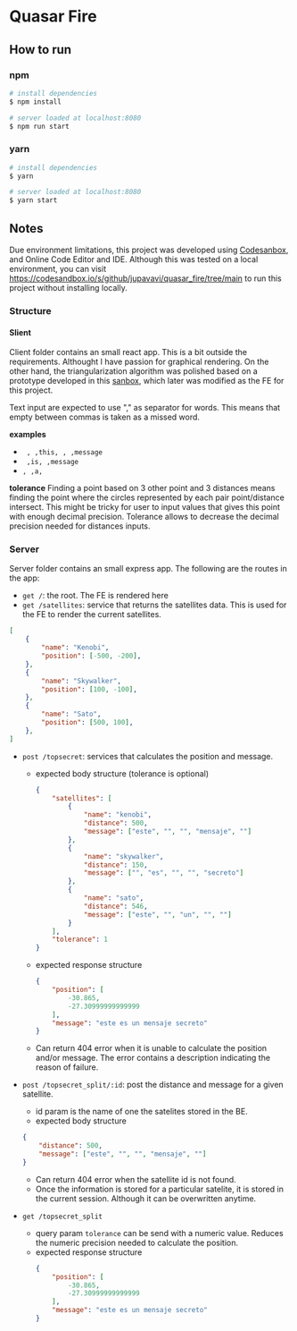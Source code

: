 # Quasar Fire

## How to run

### npm
```bash
# install dependencies
$ npm install

# server loaded at localhost:8080
$ npm run start
```

### yarn
```bash
# install dependencies
$ yarn

# server loaded at localhost:8080
$ yarn start
```

## Notes
Due environment limitations, this project was developed using [Codesanbox](https://codesandbox.io), and Online Code Editor and IDE.
Although this was tested on a local environment, you can visit https://codesandbox.io/s/github/jupavavi/quasar_fire/tree/main to run this project without installing locally.

### Structure
#### Slient
Client folder contains an small react app. This is a bit outside the requirements. Althought I have passion for graphical rendering. On the other hand, the triangularization algorithm was polished based on a prototype developed in this [sanbox](https://codesandbox.io/s/hidden-sun-b7dvv), which later was modified as the FE for this project.

Text input are expected to use "," as separator for words. This means that empty between commas is taken as a missed word.

**examples**
- ` , ,this, , ,message`
- ` ,is, ,message`
- ` , ,a, `

**tolerance**
Finding a point based on 3 other point and 3 distances means finding the point where the circles represented by each pair point/distance intersect. This might be tricky for user to input values that gives this point with enough decimal precision. Tolerance allows to decrease the decimal precision needed for distances inputs.

### Server

Server folder contains an small express app. The following are the routes in the app:

- `get /`: the root. The FE is rendered here
- `get /satellites`: service that returns the satellites data. This is used for the FE to render the current satellites.
```json
[
    {
        "name": "Kenobi",
        "position": [-500, -200],
    },
    {
        "name": "Skywalker",
        "position": [100, -100],
    },
    {
        "name": "Sato",
        "position": [500, 100],
    },
]
```
- `post /topsecret`: services that calculates the position and message.
    - expected body structure (tolerance is optional)
        ```json
        {
            "satellites": [
                {
                    "name": "kenobi",
                    "distance": 500,
                    "message": ["este", "", "", "mensaje", ""]
                },
                {
                    "name": "skywalker",
                    "distance": 150,
                    "message": ["", "es", "", "", "secreto"]
                },
                {
                    "name": "sato",
                    "distance": 546,
                    "message": ["este", "", "un", "", ""]
                }
            ],
            "tolerance": 1
        }
        ```
    - expected response structure
        ```json
        {
            "position": [
                -30.865,
                -27.30999999999999
            ],
            "message": "este es un mensaje secreto"
        }
        ```
    - Can return 404 error when it is unable to calculate the position and/or message. The error contains a description indicating the reason of failure.

- `post /topsecret_split/:id`: post the distance and message for a given satellite.
    - id param is the name of one the satelites stored in the BE.
    - expected body structure
    ```json
    {
        "distance": 500,
        "message": ["este", "", "", "mensaje", ""]
    }
    ```
    - Can return 404 error when the satellite id is not found.
    - Once the information is stored for a particular satelite, it is stored in the current session. Although it can be overwritten anytime. 
- `get /topsecret_split`
    - query param `tolerance` can be send with a numeric value. Reduces the numeric precision needed to calculate the position.
    - expected response structure
        ```json
        {
            "position": [
                -30.865,
                -27.30999999999999
            ],
            "message": "este es un mensaje secreto"
        }
        ```
